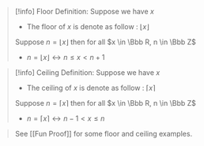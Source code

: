 >[!info] Floor Definition:
>Suppose we have $x$
>- The floor of $x$ is denote as follow : $\lfloor x \rfloor$
>
>Suppose $n = \lfloor x \rfloor$ then for all $x \in \Bbb R, n \in \Bbb Z$
>- $n = \lfloor x \rfloor \leftrightarrow n \leq x < n + 1$



>[!info] Ceiling Definition:
>Suppose we have $x$
>- The ceiling of $x$ is denote as follow : $\lceil x \rceil$
>
>Suppose $n = \lceil x \rceil$ then for all $x \in \Bbb R, n \in \Bbb Z$
>- $n = \lceil x \rceil \leftrightarrow n - 1 < x \leq n$

> See [[Fun Proof]] for some floor and ceiling examples.